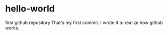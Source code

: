 # hello-world
first github repository
That's my first commit. I wrote it to realize how github works.
